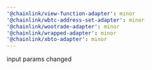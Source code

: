 ```yaml
---
'@chainlink/view-function-adapter': minor
'@chainlink/wbtc-address-set-adapter': minor
'@chainlink/wootrade-adapter': minor
'@chainlink/wrapped-adapter': minor
'@chainlink/xbto-adapter': minor
---
```


input params changed
